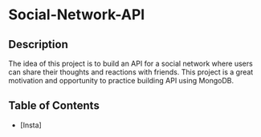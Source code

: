 # Social-Network-API

## Description

The idea of this project is to build an API for a social network where users can share their thoughts and reactions with friends. This project is a great motivation and opportunity to practice building API using MongoDB. 

## Table of Contents

- [Insta]